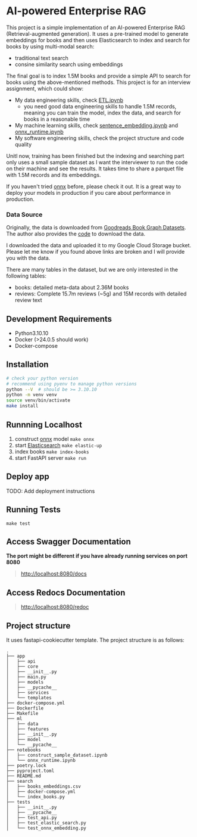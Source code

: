 # AI-powered Enterprise RAG

This project is a simple implementation of an AI-powered Enterprise RAG (Retrieval-augmented generation). It uses a pre-trained model to generate embeddings for books and then uses Elasticsearch to index and search for books by using multi-modal search:

- traditional text search
- consine similarity search using embeddings

The final goal is to index 1.5M books and provide a simple API to search for books using the above-mentioned methods. This project is for an interview assignment, which could show:

- My data engineering skills, check [ETL.ipynb](notebooks/ETL.ipynb)
    - you need good data engineering skills to handle 1.5M records, meaning you can train the model, index the data, and search for books in a reasonable time
- My machine learning skills, check [sentence_embedding.ipynb](notebooks/sentence_embedding.ipynb) and [onnx_runtime.ipynb](notebooks/onnx_runtime.ipynb)
- My software engineering skills, check the project structure and code quality

Unitl now, training has been finished but the indexing and searching part only uses a small sample dataset as I want the interviewer to run the code on their machine and see the results. It takes time to share a parquet file with 1.5M records and its embeddings.

If you haven't tried [onnx](https://onnx.ai/) before, please check it out. It is a great way to deploy your models in production if you care about performance in production.


### Data Source


Originally, the data is downloaded from [Goodreads Book Graph Datasets](https://mengtingwan.github.io/data/goodreads.html). The author also provides the [code](https://github.com/MengtingWan/goodreads?tab=readme-ov-file) to download the data.

I downloaded the data and uploaded it to my Google Cloud Storage bucket. Please let me know if you found above links are broken and I will provide you with the data.

There are many tables in the dataset, but we are only interested in the following tables:

- books:  detailed meta-data about 2.36M books
- reviews: Complete 15.7m reviews (~5g) and 15M records with detailed review text



## Development Requirements

- Python3.10.10
- Docker (>24.0.5 should work)
- Docker-compose


## Installation

```sh
# check your python version
# recommend using pyenv to manage python versions
python --V  # should be >= 3.10.10
python -m venv venv
source venv/bin/activate
make install
```

## Runnning Localhost

1. construct [onnx](https://onnx.ai/) model
    `make onnx`
2. start [Elasticsearch](https://www.elastic.co/elasticsearch/)
    `make elastic-up`
3. index books
    `make index-books`
4. start FastAPI server
    `make run`


## Deploy app

TODO: Add deployment instructions

## Running Tests

`make test`

## Access Swagger Documentation

**The port might be different if you have already running services on port 8080**

> <http://localhost:8080/docs>

## Access Redocs Documentation

> <http://localhost:8080/redoc>

## Project structure

It uses fastapi-cookiecutter template. The project structure is as follows:

    .
    ├── app
    │   ├── api
    │   ├── core
    │   ├── __init__.py
    │   ├── main.py
    │   ├── models
    │   ├── __pycache__
    │   ├── services
    │   └── templates
    ├── docker-compose.yml
    ├── Dockerfile
    ├── Makefile
    ├── ml
    │   ├── data
    │   ├── features
    │   ├── __init__.py
    │   ├── model
    │   └── __pycache__
    ├── notebooks
    │   ├── construct_sample_dataset.ipynb
    │   └── onnx_runtime.ipynb
    ├── poetry.lock
    ├── pyproject.toml
    ├── README.md
    ├── search
    │   ├── books_embeddings.csv
    │   ├── docker-compose.yml
    │   └── index_books.py
    ├── tests
    │   ├── __init__.py
    │   ├── __pycache__
    │   ├── test_api.py
    │   ├── test_elastic_search.py
    │   └── test_onnx_embedding.py